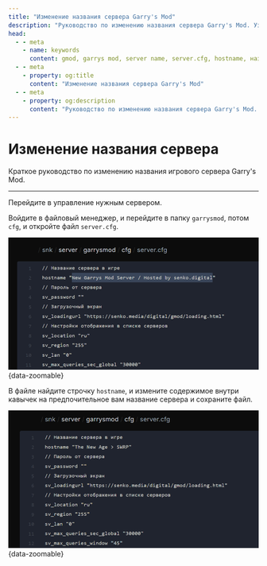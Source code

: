 ```yaml
---
title: "Изменение названия сервера Garry's Mod"
description: "Руководство по изменению названия сервера Garry's Mod. Узнайте, как быстро и легко изменить название вашего сервера через файл server.cfg."
head:
  - - meta
    - name: keywords
      content: gmod, garrys mod, server name, server.cfg, hostname, название сервера, гаррис мод
  - - meta
    - property: og:title 
      content: "Изменение названия сервера Garry's Mod"
  - - meta
    - property: og:description
      content: "Руководство по изменению названия сервера Garry's Mod. Узнайте, как быстро и легко изменить название вашего сервера через файл server.cfg."
---
```


<script setup>
import GmodLogo from '/components/GmodLogo.vue';
</script>

# <GmodLogo>Изменение названия сервера</GmodLogo>

Краткое руководство по изменению названия игрового сервера Garry's Mod.

***

Перейдите в управление нужным сервером.

Войдите в файловый менеджер, и перейдите в папку `garrysmod`, потом `cfg`, и откройте файл `server.cfg`.

![old server name](/images/games/gmod/server-name/old.png){data-zoomable}

В файле найдите строчку `hostname`, и измените содержимое внутри кавычек на предпочительное вам название сервера и сохраните файл.

![new server name](/images/games/gmod/server-name/new.png){data-zoomable}
